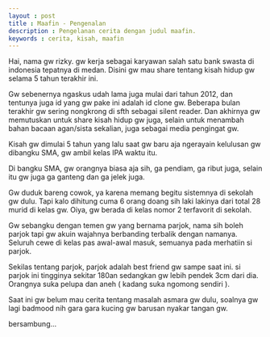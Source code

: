 ```yaml
---
layout : post
title : Maafin - Pengenalan
description : Pengelanan cerita dengan judul maafin.
keywords : cerita, kisah, maafin
---
```


Hai, nama gw rizky. gw kerja sebagai karyawan salah satu bank swasta di indonesia tepatnya di medan. Disini gw mau share tentang kisah hidup gw selama 5 tahun terakhir ini.

Gw sebenernya ngaskus udah lama juga mulai dari tahun 2012, dan tentunya juga id yang gw pake ini adalah id clone gw. Beberapa bulan terakhir gw sering nongkrong di sfth sebagai silent reader. Dan akhirnya gw memutuskan untuk share kisah hidup gw juga, selain untuk menambah bahan bacaan agan/sista sekalian, juga sebagai media pengingat gw.

Kisah gw dimulai 5 tahun yang lalu saat gw baru aja ngerayain kelulusan gw dibangku SMA, gw ambil kelas IPA waktu itu.

Di bangku SMA, gw orangnya biasa aja sih, ga pendiam, ga ribut juga, selain itu gw juga ga ganteng dan ga jelek juga.

Gw duduk bareng cowok, ya karena memang begitu sistemnya di sekolah gw dulu. Tapi kalo dihitung cuma 6 orang doang sih laki lakinya dari total 28 murid di kelas gw. Oiya, gw berada di kelas nomor 2 terfavorit di sekolah. 

Gw sebangku dengan temen gw yang bernama parjok, nama sih boleh parjok tapi gw akuin wajahnya berbanding terbalik dengan namanya. Seluruh cewe di kelas pas awal-awal masuk, semuanya pada merhatiin si parjok. 

Sekilas tentang parjok, parjok adalah best friend gw sampe saat ini. si parjok ini tingginya sekitar 180an sedangkan gw lebih pendek 3cm dari dia. Orangnya suka pelupa dan aneh ( kadang suka ngomong sendiri ).

Saat ini gw belum mau cerita tentang masalah asmara gw dulu, soalnya gw lagi badmood nih gara gara kucing gw barusan nyakar tangan gw.

bersambung...